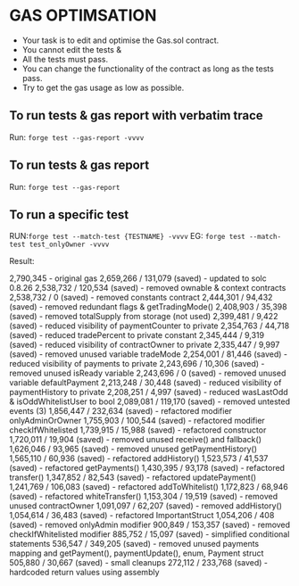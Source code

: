 # GAS OPTIMSATION

- Your task is to edit and optimise the Gas.sol contract.
- You cannot edit the tests &
- All the tests must pass.
- You can change the functionality of the contract as long as the tests pass.
- Try to get the gas usage as low as possible.

## To run tests & gas report with verbatim trace

Run: `forge test --gas-report -vvvv`

## To run tests & gas report

Run: `forge test --gas-report`

## To run a specific test

RUN:`forge test --match-test {TESTNAME} -vvvv`
EG: `forge test --match-test test_onlyOwner -vvvv`

Result:

2,790,345 - original gas
2,659,266 / 131,079 (saved) - updated to solc 0.8.26
2,538,732 / 120,534 (saved) - removed ownable & context contracts
2,538,732 / 0 (saved) - removed constants contract
2,444,301 / 94,432 (saved) - removed redundant flags & getTradingMode()
2,408,903 / 35,398 (saved) - removed totalSupply from storage (not used)
2,399,481 / 9,422 (saved) - reduced visibility of paymentCounter to private
2,354,763 / 44,718 (saved) - reduced tradePercent to private constant
2,345,444 / 9,319 (saved) - reduced visibility of contractOwner to private
2,335,447 / 9,997 (saved) - removed unused variable tradeMode
2,254,001 / 81,446 (saved) - reduced visibility of payments to private
2,243,696 / 10,306 (saved) - removed unused isReady variable
2,243,696 / 0 (saved) - removed unused variable defaultPayment
2,213,248 / 30,448 (saved) - reduced visibility of paymentHistory to private
2,208,251 / 4,997 (saved) - reduced wasLastOdd & isOddWhitelistUser to bool
2,089,081 / 119,170 (saved) - removed untested events (3)
1,856,447 / 232,634 (saved) - refactored modifier onlyAdminOrOwner
1,755,903 / 100,544 (saved) - refactored modifier checkIfWhitelisted
1,739,915 / 15,988 (saved) - refactored constructor
1,720,011 / 19,904 (saved) - removed unused receive() and fallback()
1,626,046 / 93,965 (saved) - removed unused getPaymentHistory()
1,565,110 / 60,936 (saved) - refactored addHistory()
1,523,573 / 41,537 (saved) - refactored getPayments()
1,430,395 / 93,178 (saved) - refactored transfer()
1,347,852 / 82,543 (saved) - refactored updatePayment()
1,241,769 / 106,083 (saved) - refactored addToWhitelist()
1,172,823 / 68,946 (saved) - refactored whiteTransfer()
1,153,304 / 19,519 (saved) - removed unused contractOwner
1,091,097 / 62,207 (saved) - removed addHistory()
1,054,614 / 36,483 (saved) - refactored ImportantStruct
1,054,206 / 408 (saved) - removed onlyAdmin modifier
900,849 / 153,357 (saved) - removed checkIfWhitelisted modifier
885,752 / 15,097 (saved) - simplified conditional statements
536,547 / 349,205 (saved) - removed unused payments mapping and getPayment(), paymentUpdate(), enum, Payment struct
505,880 / 30,667 (saved) - small cleanups
272,112 / 233,768 (saved) - hardcoded return values using assembly

